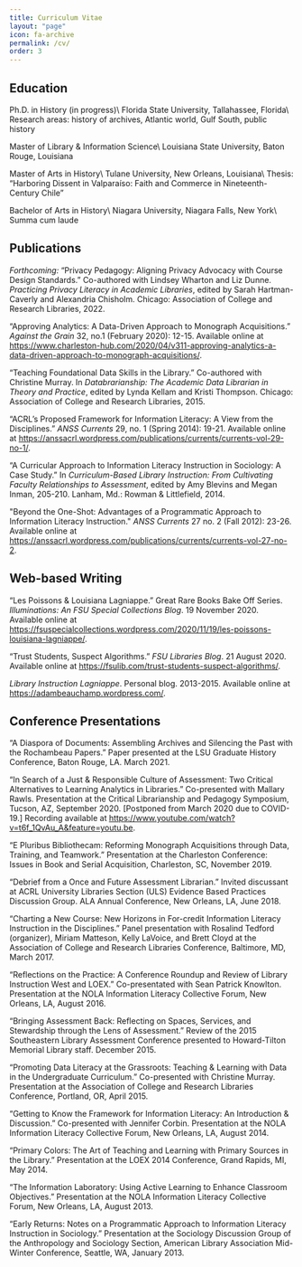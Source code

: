 ```yaml
---
title: Curriculum Vitae
layout: "page"
icon: fa-archive
permalink: /cv/
order: 3
---
```


## Education

Ph.D. in History (in progress)\\
Florida State University, Tallahassee, Florida\\
Research areas: history of archives, Atlantic world, Gulf South, public history

Master of Library & Information Science\\
Louisiana State University, Baton Rouge, Louisiana

Master of Arts in History\\
Tulane University, New Orleans, Louisiana\\
Thesis: “Harboring Dissent in Valparaíso: Faith and Commerce in Nineteenth-Century Chile”

Bachelor of Arts in History\\
Niagara University, Niagara Falls, New York\\
Summa cum laude

## Publications

*Forthcoming:* “Privacy Pedagogy: Aligning Privacy Advocacy with Course Design Standards.” Co-authored with Lindsey Wharton and Liz Dunne. *Practicing Privacy Literacy in Academic Libraries*, edited by Sarah Hartman-Caverly and Alexandria Chisholm. Chicago: Association of College and Research Libraries, 2022.

“Approving Analytics: A Data-Driven Approach to Monograph Acquisitions.” *Against the Grain* 32, no.1 (February 2020): 12-15. Available online at <https://www.charleston-hub.com/2020/04/v311-approving-analytics-a-data-driven-approach-to-monograph-acquisitions/>.

“Teaching Foundational Data Skills in the Library.” Co-authored with Christine Murray. In *Databrarianship: The Academic Data Librarian in Theory and Practice*, edited by Lynda Kellam and Kristi Thompson. Chicago: Association of College and Research Libraries, 2015.

“ACRL’s Proposed Framework for Information Literacy: A View from the Disciplines.” *ANSS Currents* 29, no. 1 (Spring 2014): 19-21. Available online at <https://anssacrl.wordpress.com/publications/currents/currents-vol-29-no-1/>. 

“A Curricular Approach to Information Literacy Instruction in Sociology: A Case Study.” In *Curriculum-Based Library Instruction: From Cultivating Faculty Relationships to Assessment*, edited by Amy Blevins and Megan Inman, 205-210. Lanham, Md.: Rowman & Littlefield, 2014.

"Beyond the One-Shot: Advantages of a Programmatic Approach to Information Literacy Instruction." *ANSS Currents* 27 no. 2 (Fall 2012): 23-26. Available online at <https://anssacrl.wordpress.com/publications/currents/currents-vol-27-no-2>. 

## Web-based Writing

“Les Poissons & Louisiana Lagniappe.” Great Rare Books Bake Off Series. *Illuminations: An FSU Special Collections Blog*. 19 November 2020. Available online at <https://fsuspecialcollections.wordpress.com/2020/11/19/les-poissons-louisiana-lagniappe/>. 

“Trust Students, Suspect Algorithms.” *FSU Libraries Blog*. 21 August 2020. Available online at <https://fsulib.com/trust-students-suspect-algorithms/>. 

*Library Instruction Lagniappe*. Personal blog. 2013-2015. Available online at <https://adambeauchamp.wordpress.com/>. 

## Conference Presentations

“A Diaspora of Documents: Assembling Archives and Silencing the Past with the Rochambeau Papers.” Paper presented at the LSU Graduate History Conference, Baton Rouge, LA. March 2021.

“In Search of a Just & Responsible Culture of Assessment: Two Critical Alternatives to Learning Analytics in Libraries.” Co-presented with Mallary Rawls. Presentation at the Critical Librarianship and Pedagogy Symposium, Tucson, AZ, September 2020. [Postponed from March 2020 due to COVID-19.] Recording available at <https://www.youtube.com/watch?v=t6f_1QvAu_A&feature=youtu.be>. 

“E Pluribus Bibliothecam: Reforming Monograph Acquisitions through Data, Training, and Teamwork.” Presentation at the Charleston Conference: Issues in Book and Serial Acquisition, Charleston, SC, November 2019.

“Debrief from a Once and Future Assessment Librarian.” Invited discussant at ACRL University Libraries Section (ULS) Evidence Based Practices Discussion Group. ALA Annual Conference, New Orleans, LA, June 2018.

“Charting a New Course: New Horizons in For-credit Information Literacy Instruction in the Disciplines.” Panel presentation with Rosalind Tedford (organizer), Miriam Matteson, Kelly LaVoice, and Brett Cloyd at the Association of College and Research Libraries Conference, Baltimore, MD, March 2017.

“Reflections on the Practice: A Conference Roundup and Review of Library Instruction West and LOEX.” Co-presentated with Sean Patrick Knowlton. Presentation at the NOLA Information Literacy Collective Forum, New Orleans, LA, August 2016.

“Bringing Assessment Back: Reflecting on Spaces, Services, and Stewardship through the Lens of Assessment.” Review of the 2015 Southeastern Library Assessment Conference presented to Howard-Tilton Memorial Library staff. December 2015.

“Promoting Data Literacy at the Grassroots: Teaching & Learning with Data in the Undergraduate Curriculum.” Co-presented with Christine Murray. Presentation at the Association of College and Research Libraries Conference, Portland, OR, April 2015.

“Getting to Know the Framework for Information Literacy: An Introduction & Discussion.” Co-presented with Jennifer Corbin. Presentation at the NOLA Information Literacy Collective Forum, New Orleans, LA, August 2014.

“Primary Colors: The Art of Teaching and Learning with Primary Sources in the Library.” Presentation at the LOEX 2014 Conference, Grand Rapids, MI, May 2014.

“The Information Laboratory: Using Active Learning to Enhance Classroom Objectives.” Presentation at the NOLA Information Literacy Collective Forum, New Orleans, LA, August 2013.

“Early Returns: Notes on a Programmatic Approach to Information Literacy Instruction in Sociology.” Presentation at the Sociology Discussion Group of the Anthropology and Sociology Section, American Library Association Mid-Winter Conference, Seattle, WA, January 2013.

